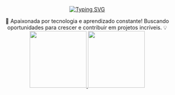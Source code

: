 <p align="center">
  <a href="https://git.io/typing-svg">
    <img src="https://readme-typing-svg.demolab.com?font=Fira+Code&weight=600&size=25&pause=1000&color=ffffff&random=false&width=435&height=40&lines=Ol%C3%A1%2C+eu+sou+Maria+Eduarda!+&#x1F469;&#x1F3FB;&#x200D;&#x1F4BB;" alt="Typing SVG">
  </a>
</p>

<div align="center">
🌟 Apaixonada por tecnologia e aprendizado constante!
Buscando oportunidades para crescer e contribuir em projetos incríveis. 💡
</div>


<div align="center">
  <a href="https://github.com/mariaeduardamartinsrodrigues">
  <img height="150em" src="https://github-readme-stats.vercel.app/api?username=mariaeduardamartinsrodrigues&show_icons=true&theme=dark&include_all_commits=true&count_private=true"/>
  <img height="150em" src="https://github-readme-stats.vercel.app/api/top-langs/?username=mariaeduardamartinsrodrigues&layout=compact&langs_count=7&theme=dark"/>
</div>
